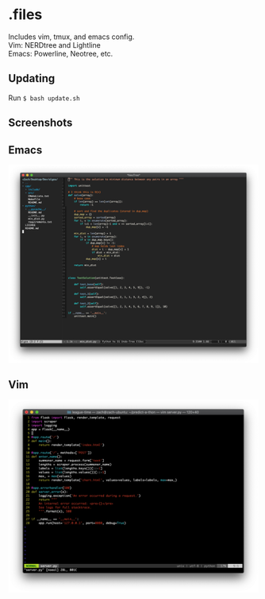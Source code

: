 # .files
Includes vim, tmux, and emacs config.  
Vim: NERDtree and Lightline  
Emacs: Powerline, Neotree, etc.  

## Updating
Run `$ bash update.sh`

## Screenshots
## Emacs
![Emacs](/emacs.png)  

## Vim
![Vim](/vimdemo.png)  
